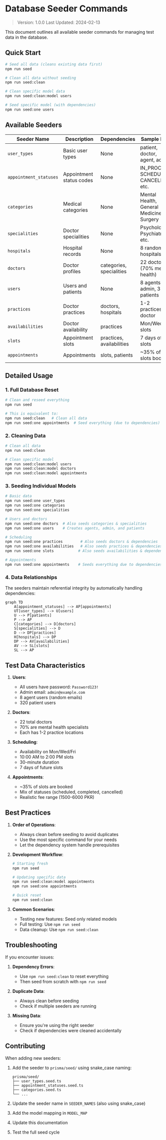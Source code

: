 # Database Seeder Commands
> Version: 1.0.0
> Last Updated: 2024-02-13

This document outlines all available seeder commands for managing test data in the database.

## Quick Start

```bash
# Seed all data (cleans existing data first)
npm run seed

# Clean all data without seeding
npm run seed:clean

# Clean specific model data
npm run seed:clean:model users

# Seed specific model (with dependencies)
npm run seed:one users
```

## Available Seeders

| Seeder Name | Description | Dependencies | Sample Data |
|-------------|-------------|--------------|-------------|
| `user_types` | Basic user types | None | patient, doctor, agent, admin |
| `appointment_statuses` | Appointment status codes | None | IN_PROCESS, SCHEDULED, CANCELLED, etc. |
| `categories` | Medical categories | None | Mental Health, General Medicine, Surgery |
| `specialities` | Doctor specialities | None | Psychologist, Psychiatrist, etc. |
| `hospitals` | Hospital records | None | 8 random hospitals |
| `doctors` | Doctor profiles | categories, specialities | 22 doctors (70% mental health) |
| `users` | Users and patients | None | 8 agents, 1 admin, 320 patients |
| `practices` | Doctor practices | doctors, hospitals | 1-2 practices per doctor |
| `availabilities` | Doctor availability | practices | Mon/Wed/Fri slots |
| `slots` | Appointment slots | practices, availabilities | 7 days of slots |
| `appointments` | Appointments | slots, patients | ~35% of slots booked |

## Detailed Usage

### 1. Full Database Reset
```bash
# Clean and reseed everything
npm run seed

# This is equivalent to:
npm run seed:clean   # Clean all data
npm run seed:one appointments  # Seed everything (due to dependencies)
```

### 2. Cleaning Data
```bash
# Clean all data
npm run seed:clean

# Clean specific model
npm run seed:clean:model users
npm run seed:clean:model doctors
npm run seed:clean:model appointments
```

### 3. Seeding Individual Models
```bash
# Basic data
npm run seed:one user_types
npm run seed:one categories
npm run seed:one specialities

# Users and doctors
npm run seed:one doctors  # Also seeds categories & specialities
npm run seed:one users    # Creates agents, admin, and patients

# Scheduling
npm run seed:one practices        # Also seeds doctors & dependencies
npm run seed:one availabilities   # Also seeds practices & dependencies
npm run seed:one slots           # Also seeds availabilities & dependencies

# Appointments
npm run seed:one appointments    # Seeds everything due to dependencies
```

### 4. Data Relationships

The seeders maintain referential integrity by automatically handling dependencies:

```mermaid
graph TD
    A[appointment_statuses] --> AP[appointments]
    UT[user_types] --> U[users]
    U --> P[patients]
    P --> AP
    C[categories] --> D[doctors]
    S[specialities] --> D
    D --> DP[practices]
    H[hospitals] --> DP
    DP --> AV[availabilities]
    AV --> SL[slots]
    SL --> AP
```

## Test Data Characteristics

1. **Users**:
   - All users have password: `Password123!`
   - Admin email: `admin@example.com`
   - 8 agent users (random emails)
   - 320 patient users

2. **Doctors**:
   - 22 total doctors
   - 70% are mental health specialists
   - Each has 1-2 practice locations

3. **Scheduling**:
   - Availability on Mon/Wed/Fri
   - 10:00 AM to 2:00 PM slots
   - 30-minute duration
   - 7 days of future slots

4. **Appointments**:
   - ~35% of slots are booked
   - Mix of statuses (scheduled, completed, cancelled)
   - Realistic fee range (1500-6000 PKR)

## Best Practices

1. **Order of Operations**:
   - Always clean before seeding to avoid duplicates
   - Use the most specific command for your needs
   - Let the dependency system handle prerequisites

2. **Development Workflow**:
   ```bash
   # Starting fresh
   npm run seed

   # Updating specific data
   npm run seed:clean:model appointments
   npm run seed:one appointments

   # Quick reset
   npm run seed:clean
   ```

3. **Common Scenarios**:
   - Testing new features: Seed only related models
   - Full testing: Use `npm run seed`
   - Data cleanup: Use `npm run seed:clean`

## Troubleshooting

If you encounter issues:

1. **Dependency Errors**:
   - Use `npm run seed:clean` to reset everything
   - Then seed from scratch with `npm run seed`

2. **Duplicate Data**:
   - Always clean before seeding
   - Check if multiple seeders are running

3. **Missing Data**:
   - Ensure you're using the right seeder
   - Check if dependencies were cleaned accidentally

## Contributing

When adding new seeders:

1. Add the seeder to `prisma/seed/` using snake_case naming:
   ```
   prisma/seed/
   ├── user_types.seed.ts
   ├── appointment_statuses.seed.ts
   ├── categories.seed.ts
   └── ...
   ```

2. Update the seeder name in `SEEDER_NAMES` (also using snake_case)
3. Add the model mapping in `MODEL_MAP`
4. Update this documentation
5. Test the full seed cycle 